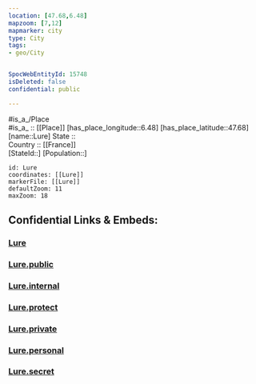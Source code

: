 ```yaml
---
location: [47.68,6.48] 
mapzoom: [7,12] 
mapmarker: city 
type: City
tags:
- geo/City


SpocWebEntityId: 15748
isDeleted: false
confidential: public

---
```

#is_a_/Place  
#is_a_ :: [[Place]] 
[has_place_longitude::6.48] 
[has_place_latitude::47.68] 
[name::Lure] 
State ::  
Country :: [[France]]  
[StateId::] 
[Population::] 



```leaflet
id: Lure
coordinates: [[Lure]] 
markerFile: [[Lure]] 
defaultZoom: 11 
maxZoom: 18
```


## Confidential Links & Embeds: 

### [Lure](/_Standards/Earth/Continent/Europe/Europe~West/France/regions~France/Bourgogne-Franche-Comté/departments~Bourgogne-Franche-Comté/Haute-Saône/communes~Haute-Saône/Lure/cities~Lure/Lure.md) 

### [Lure.public](/_public/Earth/Continent/Europe/Europe~West/France/regions~France/Bourgogne-Franche-Comté/departments~Bourgogne-Franche-Comté/Haute-Saône/communes~Haute-Saône/Lure/cities~Lure/Lure.public.md) 

### [Lure.internal](/_internal/Earth/Continent/Europe/Europe~West/France/regions~France/Bourgogne-Franche-Comté/departments~Bourgogne-Franche-Comté/Haute-Saône/communes~Haute-Saône/Lure/cities~Lure/Lure.internal.md) 

### [Lure.protect](/_protect/Earth/Continent/Europe/Europe~West/France/regions~France/Bourgogne-Franche-Comté/departments~Bourgogne-Franche-Comté/Haute-Saône/communes~Haute-Saône/Lure/cities~Lure/Lure.protect.md) 

### [Lure.private](/_private/Earth/Continent/Europe/Europe~West/France/regions~France/Bourgogne-Franche-Comté/departments~Bourgogne-Franche-Comté/Haute-Saône/communes~Haute-Saône/Lure/cities~Lure/Lure.private.md) 

### [Lure.personal](/_personal/Earth/Continent/Europe/Europe~West/France/regions~France/Bourgogne-Franche-Comté/departments~Bourgogne-Franche-Comté/Haute-Saône/communes~Haute-Saône/Lure/cities~Lure/Lure.personal.md) 

### [Lure.secret](/_secret/Earth/Continent/Europe/Europe~West/France/regions~France/Bourgogne-Franche-Comté/departments~Bourgogne-Franche-Comté/Haute-Saône/communes~Haute-Saône/Lure/cities~Lure/Lure.secret.md)

